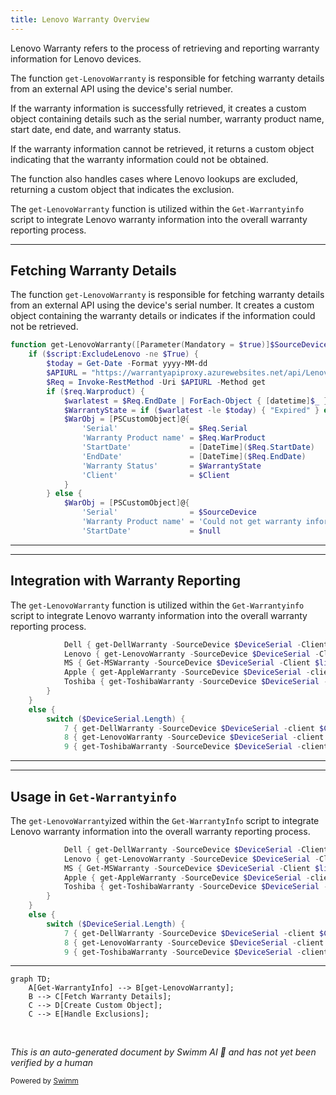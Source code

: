 ```yaml
---
title: Lenovo Warranty Overview
---
```

Lenovo Warranty refers to the process of retrieving and reporting warranty information for Lenovo devices.

The function <SwmToken path="/private/Get-LenovoWarranty.ps1" pos="1:2:4" line-data="function get-LenovoWarranty([Parameter(Mandatory = $true)]$SourceDevice, $client) {" repo-id="Z2l0aHViJTNBJTNBUG93ZXJTaGVsbFdhcnJhbnR5UmVwb3J0cyUzQSUzQVN3aW1tLURlbW8=" repo-name="PowerShellWarrantyReports">`get-LenovoWarranty`</SwmToken> is responsible for fetching warranty details from an external API using the device's serial number.

If the warranty information is successfully retrieved, it creates a custom object containing details such as the serial number, warranty product name, start date, end date, and warranty status.

If the warranty information cannot be retrieved, it returns a custom object indicating that the warranty information could not be obtained.

The function also handles cases where Lenovo lookups are excluded, returning a custom object that indicates the exclusion.

The <SwmToken path="/public/Get-WarrantyInfo.ps1" pos="13:5:7" line-data="            Lenovo { get-LenovoWarranty -SourceDevice $DeviceSerial -Client $line.client }" repo-id="Z2l0aHViJTNBJTNBUG93ZXJTaGVsbFdhcnJhbnR5UmVwb3J0cyUzQSUzQVN3aW1tLURlbW8=" repo-name="PowerShellWarrantyReports">`get-LenovoWarranty`</SwmToken> function is utilized within the <SwmToken path="/public/Get-WarrantyInfo.ps1" pos="1:2:4" line-data="function  Get-Warrantyinfo {" repo-id="Z2l0aHViJTNBJTNBUG93ZXJTaGVsbFdhcnJhbnR5UmVwb3J0cyUzQSUzQVN3aW1tLURlbW8=" repo-name="PowerShellWarrantyReports">`Get-Warrantyinfo`</SwmToken> script to integrate Lenovo warranty information into the overall warranty reporting process.

<SwmSnippet path="/private/Get-LenovoWarranty.ps1" line="1" repo-id="Z2l0aHViJTNBJTNBUG93ZXJTaGVsbFdhcnJhbnR5UmVwb3J0cyUzQSUzQVN3aW1tLURlbW8=">

---

## Fetching Warranty Details

The function <SwmToken path="/public/Get-WarrantyInfo.ps1" pos="13:5:7" line-data="            Lenovo { get-LenovoWarranty -SourceDevice $DeviceSerial -Client $line.client }" repo-id="Z2l0aHViJTNBJTNBUG93ZXJTaGVsbFdhcnJhbnR5UmVwb3J0cyUzQSUzQVN3aW1tLURlbW8=" repo-name="PowerShellWarrantyReports">`get-LenovoWarranty`</SwmToken> is responsible for fetching warranty details from an external API using the device's serial number. It creates a custom object containing the warranty details or indicates if the information could not be retrieved.

```powershell
function get-LenovoWarranty([Parameter(Mandatory = $true)]$SourceDevice, $client) {
    if ($script:ExcludeLenovo -ne $True) {
        $today = Get-Date -Format yyyy-MM-dd
        $APIURL = "https://warrantyapiproxy.azurewebsites.net/api/Lenovo?Serial=$SourceDevice"
        $Req = Invoke-RestMethod -Uri $APIURL -Method get
        if ($req.Warproduct) {
            $warlatest = $Req.EndDate | ForEach-Object { [datetime]$_ } | sort-object | select-object -last 1 
            $WarrantyState = if ($warlatest -le $today) { "Expired" } else { "OK" }
            $WarObj = [PSCustomObject]@{
                'Serial'                = $Req.Serial
                'Warranty Product name' = $Req.WarProduct
                'StartDate'             = [DateTime]($Req.StartDate)
                'EndDate'               = [DateTime]($Req.EndDate)
                'Warranty Status'       = $WarrantyState
                'Client'                = $Client
            }
        } else {
            $WarObj = [PSCustomObject]@{
                'Serial'                = $SourceDevice
                'Warranty Product name' = 'Could not get warranty information'
                'StartDate'             = $null
```

---

</SwmSnippet>

<SwmSnippet path="/public/Get-WarrantyInfo.ps1" line="12" repo-id="Z2l0aHViJTNBJTNBUG93ZXJTaGVsbFdhcnJhbnR5UmVwb3J0cyUzQSUzQVN3aW1tLURlbW8=">

---

## Integration with Warranty Reporting

The <SwmToken path="/public/Get-WarrantyInfo.ps1" pos="13:5:7" line-data="            Lenovo { get-LenovoWarranty -SourceDevice $DeviceSerial -Client $line.client }" repo-id="Z2l0aHViJTNBJTNBUG93ZXJTaGVsbFdhcnJhbnR5UmVwb3J0cyUzQSUzQVN3aW1tLURlbW8=" repo-name="PowerShellWarrantyReports">`get-LenovoWarranty`</SwmToken> function is utilized within the <SwmToken path="/public/Get-WarrantyInfo.ps1" pos="1:2:4" line-data="function  Get-Warrantyinfo {" repo-id="Z2l0aHViJTNBJTNBUG93ZXJTaGVsbFdhcnJhbnR5UmVwb3J0cyUzQSUzQVN3aW1tLURlbW8=" repo-name="PowerShellWarrantyReports">`Get-Warrantyinfo`</SwmToken> script to integrate Lenovo warranty information into the overall warranty reporting process.

```powershell
            Dell { get-DellWarranty -SourceDevice $DeviceSerial -Client $line.client }
            Lenovo { get-LenovoWarranty -SourceDevice $DeviceSerial -Client $line.client }
            MS { Get-MSWarranty -SourceDevice $DeviceSerial -Client $line.client }
            Apple { get-AppleWarranty -SourceDevice $DeviceSerial -client $line.client }
            Toshiba { get-ToshibaWarranty -SourceDevice $DeviceSerial -client $line.client }
        }
    }
    else {
        switch ($DeviceSerial.Length) {
            7 { get-DellWarranty -SourceDevice $DeviceSerial -client $Client }
            8 { get-LenovoWarranty -SourceDevice $DeviceSerial -client $Client }
            9 { get-ToshibaWarranty -SourceDevice $DeviceSerial -client $line.client }
```

---

</SwmSnippet>

<SwmSnippet path="/public/Get-WarrantyInfo.ps1" line="12" repo-id="Z2l0aHViJTNBJTNBUG93ZXJTaGVsbFdhcnJhbnR5UmVwb3J0cyUzQSUzQVN3aW1tLURlbW8=">

---

## Usage in <SwmToken path="/public/Get-WarrantyInfo.ps1" pos="1:2:4" line-data="function  Get-Warrantyinfo {" repo-id="Z2l0aHViJTNBJTNBUG93ZXJTaGVsbFdhcnJhbnR5UmVwb3J0cyUzQSUzQVN3aW1tLURlbW8=" repo-name="PowerShellWarrantyReports">`Get-Warrantyinfo`</SwmToken>

The <SwmToken path="/public/Get-WarrantyInfo.ps1" pos="13:5:7" line-data="            Lenovo { get-LenovoWarranty -SourceDevice $DeviceSerial -Client $line.client }" repo-id="Z2l0aHViJTNBJTNBUG93ZXJTaGVsbFdhcnJhbnR5UmVwb3J0cyUzQSUzQVN3aW1tLURlbW8=" repo-name="PowerShellWarrantyReports">`get-LenovoWarranty`</SwmToken>ized within the `Get-WarrantyInfo` script to integrate Lenovo warranty information into the overall warranty reporting process.

```powershell
            Dell { get-DellWarranty -SourceDevice $DeviceSerial -Client $line.client }
            Lenovo { get-LenovoWarranty -SourceDevice $DeviceSerial -Client $line.client }
            MS { Get-MSWarranty -SourceDevice $DeviceSerial -Client $line.client }
            Apple { get-AppleWarranty -SourceDevice $DeviceSerial -client $line.client }
            Toshiba { get-ToshibaWarranty -SourceDevice $DeviceSerial -client $line.client }
        }
    }
    else {
        switch ($DeviceSerial.Length) {
            7 { get-DellWarranty -SourceDevice $DeviceSerial -client $Client }
            8 { get-LenovoWarranty -SourceDevice $DeviceSerial -client $Client }
            9 { get-ToshibaWarranty -SourceDevice $DeviceSerial -client $line.client }
```

---

</SwmSnippet>

```mermaid
graph TD;
    A[Get-WarrantyInfo] --> B[get-LenovoWarranty];
    B --> C[Fetch Warranty Details];
    C --> D[Create Custom Object];
    C --> E[Handle Exclusions];
```

&nbsp;

*This is an auto-generated document by Swimm AI 🌊 and has not yet been verified by a human*

<SwmMeta version="3.0.0" doc-type="overview"><sup>Powered by [Swimm](https://app.swimm.io/)</sup></SwmMeta>
